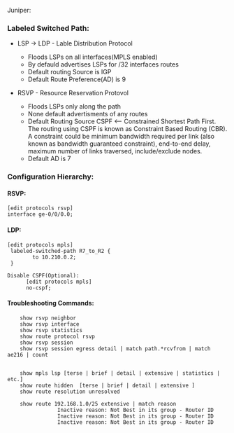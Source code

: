 Juniper:

### Labeled Switched Path:

- LSP -> LDP - Lable Distribution Protocol
	- Floods LSPs on all interfaces(MPLS enabled)
	- By defauld advertises LSPs for /32 interfaces routes
	- Default routing Source is IGP
	- Default Route Preference(AD) is 9 
		
- RSVP - Resource Reservation Protovol
	- Floods LSPs only along the path
	- None default advertisments of any routes
	- Default Routing Source CSPF <-- Constrained Shortest Path First. The routing using CSPF is known as Constraint Based Routing (CBR).
	  A constraint could be minimum bandwidth required per link (also known as bandwidth guaranteed constraint), end-to-end delay, maximum number of links traversed, include/exclude nodes.
	- Default AD is 7
		
		
### Configuration Hierarchy:

#### RSVP: 
```
[edit protocols rsvp] 
interface ge-0/0/0.0;
```
#### LDP: 
```
[edit protocols mpls]
 labeled-switched-path R7_to_R2 {
		to 10.210.0.2;
 }
 
Disable CSPF(Optional):
	  [edit protocols mpls]
	  no-cspf;
```	
#### Troubleshooting Commands:
```
	show rsvp neighbor
	show rsvp interface
	show rsvp statistics 
	show route protocol rsvp
	show rsvp session
	show rsvp session egress detail | match path.*rcvfrom | match ae216 | count
	
	
	show mpls lsp [terse | brief | detail | extensive | statistics | etc.]
	show route hidden  [terse | brief | detail | extensive ]
	show route resolution unresolved
	
	show route 192.168.1.0/25 extensive | match reason
                Inactive reason: Not Best in its group - Router ID
                Inactive reason: Not Best in its group - Router ID
                Inactive reason: Not Best in its group - Router ID
```	